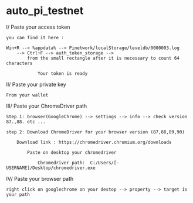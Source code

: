 # auto_pi_testnet

I/ Paste your access token

	you can find it here :

	Win+R --> %appdata% --> Pinetwork/localStorage/leveldb/0000003.log 
		--> Ctrl+F --> auth_token_storage --> 
			from the small rectangle after it is necessary to count 64 characters
			
				Your token is ready
		

II/ Paste your private key 
	
	From your wallet 

III/ Paste your ChromeDriver path

	Step 1: browser(GoogleChrome) --> settings --> info --> check version 87.,88. etc ...

	step 2:	Download ChromeDriver for your browser version (87,88,89,90)

		Download link : https://chromedriver.chromium.org/downloads

			Paste on desktop your chromedriver
			
				Chromedriver path:  C:/Users/[-USERNAME]/Desktop/chromedriver.exe


IV/ Paste your browser path
	
	right click on googlechrome on your destop --> property --> target is your path
